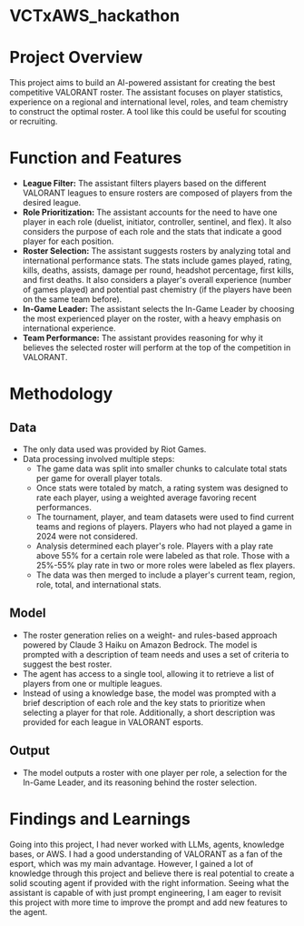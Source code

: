 # VCTxAWS_hackathon
# Project Overview
This project aims to build an AI-powered assistant for creating the best competitive VALORANT roster. The assistant focuses on player statistics, experience on a regional and international level, roles, and team chemistry to construct the optimal roster. A tool like this could be useful for scouting or recruiting.

# Function and Features
- **League Filter:** The assistant filters players based on the different VALORANT leagues to ensure rosters are composed of players from the desired league.
- **Role Prioritization:** The assistant accounts for the need to have one player in each role (duelist, initiator, controller, sentinel, and flex). It also considers the purpose of each role and the stats that indicate a good player for each position.
- **Roster Selection:** The assistant suggests rosters by analyzing total and international performance stats. The stats include games played, rating, kills, deaths, assists, damage per round, headshot percentage, first kills, and first deaths. It also considers a player's overall experience (number of games played) and potential past chemistry (if the players have been on the same team before).
- **In-Game Leader:** The assistant selects the In-Game Leader by choosing the most experienced player on the roster, with a heavy emphasis on international experience.
- **Team Performance:** The assistant provides reasoning for why it believes the selected roster will perform at the top of the competition in VALORANT.

# Methodology
## Data
- The only data used was provided by Riot Games.
- Data processing involved multiple steps:
  - The game data was split into smaller chunks to calculate total stats per game for overall player totals.
  - Once stats were totaled by match, a rating system was designed to rate each player, using a weighted average favoring recent performances.
  - The tournament, player, and team datasets were used to find current teams and regions of players. Players who had not played a game in 2024 were not considered.
  - Analysis determined each player's role. Players with a play rate above 55% for a certain role were labeled as that role. Those with a 25%-55% play rate in two or more roles were labeled as flex players.
  - The data was then merged to include a player's current team, region, role, total, and international stats.

## Model
- The roster generation relies on a weight- and rules-based approach powered by Claude 3 Haiku on Amazon Bedrock. The model is prompted with a description of team needs and uses a set of criteria to suggest the best roster.
- The agent has access to a single tool, allowing it to retrieve a list of players from one or multiple leagues.
- Instead of using a knowledge base, the model was prompted with a brief description of each role and the key stats to prioritize when selecting a player for that role. Additionally, a short description was provided for each league in VALORANT esports.

## Output
- The model outputs a roster with one player per role, a selection for the In-Game Leader, and its reasoning behind the roster selection.

# Findings and Learnings
Going into this project, I had never worked with LLMs, agents, knowledge bases, or AWS. I had a good understanding of VALORANT as a fan of the esport, which was my main advantage. However, I gained a lot of knowledge through this project and believe there is real potential to create a solid scouting agent if provided with the right information. Seeing what the assistant is capable of with just prompt engineering, I am eager to revisit this project with more time to improve the prompt and add new features to the agent.
